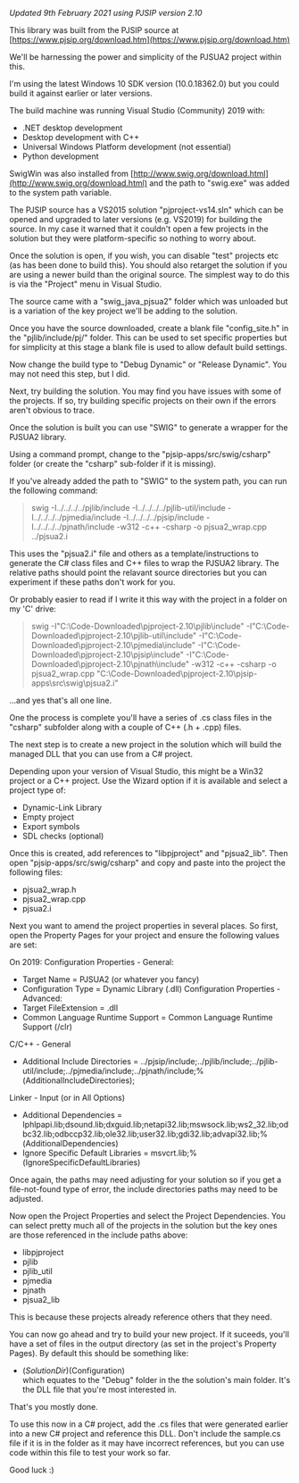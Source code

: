 _Updated 9th February 2021 using PJSIP version 2.10_

This library was built from the PJSIP source at [https://www.pjsip.org/download.htm](https://www.pjsip.org/download.htm)

We'll be harnessing the power and simplicity of the PJSUA2 project within this.

I'm using the latest Windows 10 SDK version (10.0.18362.0) but you could build it against earlier or later versions.

The build machine was running Visual Studio (Community) 2019 with:
- .NET desktop development
- Desktop development with C++
- Universal Windows Platform development (not essential)
- Python development

SwigWin was also installed from [http://www.swig.org/download.html](http://www.swig.org/download.html) and the path to "swig.exe" was added to the system path variable.

The PJSIP source has a VS2015 solution "pjproject-vs14.sln" which can be opened and upgraded to later versions (e.g. VS2019) for building the source. In my case it warned that it couldn't open a few projects in the solution but they were platform-specific so nothing to worry about.

Once the solution is open, if you wish, you can disable "test" projects etc (as has been done to build this). You should also retarget the solution if you are using a newer build than the original source. The simplest way to do this is via the "Project" menu in Visual Studio.

The source came with a "swig_java_pjsua2" folder which was unloaded but is a variation of the key project we'll be adding to the solution.


Once you have the source downloaded, create a blank file "config_site.h" in the "pjlib/include/pj/" folder. This can be used to set specific properties but for simplicity at this stage a blank file is used to allow default build settings.

Now change the build type to "Debug Dynamic" or "Release Dynamic". You may not need this step, but I did.

Next, try building the solution. You may find you have issues with some of the projects. If so, try building specific projects on their own if the errors aren't obvious to trace.

Once the solution is built you can use "SWIG" to generate a wrapper for the PJSUA2 library.

Using a command prompt, change to the "pjsip-apps/src/swig/csharp" folder (or create the "csharp" sub-folder if it is missing).

If you've already added the path to "SWIG" to the system path, you can run the following command:

> swig -I../../../../pjlib/include -I../../../../pjlib-util/include -I../../../../pjmedia/include -I../../../../pjsip/include -I../../../../pjnath/include -w312 -c++ -csharp -o pjsua2_wrap.cpp ../pjsua2.i

This uses the "pjsua2.i" file and others as a template/instructions to generate the C# class files and C++ files to wrap the PJSUA2 library. The relative paths should point the relavant source directories but you can experiment if these paths don't work for you.

Or probably easier to read if I write it this way with the project in a folder on my 'C' drive:

> swig -I"C:\Code-Downloaded\pjproject-2.10\pjlib\include" -I"C:\Code-Downloaded\pjproject-2.10\pjlib-util\include" -I"C:\Code-Downloaded\pjproject-2.10\pjmedia\include" -I"C:\Code-Downloaded\pjproject-2.10\pjsip\include" -I"C:\Code-Downloaded\pjproject-2.10\pjnath\include" -w312 -c++ -csharp -o pjsua2_wrap.cpp "C:\Code-Downloaded\pjproject-2.10\pjsip-apps\src\swig\pjsua2.i"

...and yes that's all one line.

One the process is complete you'll have a series of .cs class files in the "csharp" subfolder along with a couple of C++ (.h + .cpp) files.

The next step is to create a new project in the solution which will build the managed DLL that you can use from a C# project.

Depending upon your version of Visual Studio, this might be a Win32 project or a C++ project. Use the Wizard option if it is available and select a project type of:
- Dynamic-Link Library
- Empty project
- Export symbols
- SDL checks (optional)

Once this is created, add references to "libpjproject" and "pjsua2_lib".
Then open "pjsip-apps/src/swig/csharp" and copy and paste into the project the following files:
- pjsua2_wrap.h
- pjsua2_wrap.cpp
- pjsua2.i

Next you want to amend the project properties in several places.
So first, open the Property Pages for your project and ensure the following values are set:

On 2019:
Configuration Properties - General:
- Target Name = PJSUA2 (or whatever you fancy)
- Configuration Type = Dynamic Library (.dll)
Configuration Properties - Advanced:
- Target FileExtension = .dll
- Common Language Runtime Support = Common Language Runtime Support (/clr)

C/C++ - General
- Additional Include Directories = ../pjsip/include;../pjlib/include;../pjlib-util/include;../pjmedia/include;../pjnath/include;%(AdditionalIncludeDirectories);

Linker - Input (or in All Options)
- Additional Dependencies = Iphlpapi.lib;dsound.lib;dxguid.lib;netapi32.lib;mswsock.lib;ws2_32.lib;odbc32.lib;odbccp32.lib;ole32.lib;user32.lib;gdi32.lib;advapi32.lib;%(AdditionalDependencies)
- Ignore Specific Default Libraries = msvcrt.lib;%(IgnoreSpecificDefaultLibraries)

Once again, the paths may need adjusting for your solution so if you get a file-not-found type of error, the include directories paths may need to be adjusted.

Now open the Project Properties and select the Project Dependencies. You can select pretty much all of the projects in the solution but the key ones are those referenced in the include paths above:
- libpjproject
- pjlib
- pjlib_util
- pjmedia
- pjnath
- pjsua2_lib

This is because these projects already reference others that they need.

You can now go ahead and try to build your new project. If it suceeds, you'll have a set of files in the output directory (as set in the project's Property Pages). By default this should be something like:
- $(SolutionDir)$(Configuration)\
which equates to the "Debug" folder in the the solution's main folder. It's the DLL file that you're most interested in.

That's you mostly done.

To use this now in a C# project, add the .cs files that were generated earlier into a new C# project and reference this DLL.
Don't include the sample.cs file if it is in the folder as it may have incorrect references, but you can use code within this file to test your work so far.

Good luck :)



